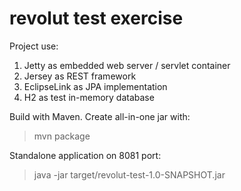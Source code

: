 # revolut test exercise

Project use:
1. Jetty as embedded web server / servlet container
2. Jersey as REST framework
3. EclipseLink as JPA implementation
4. H2 as test in-memory database

Build with Maven. Create all-in-one jar with:
> mvn package

Standalone application on 8081 port:
> java -jar target/revolut-test-1.0-SNAPSHOT.jar
